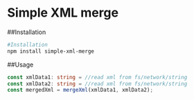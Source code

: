 # Simple XML merge

##Installation

```bash
#Installation
npm install simple-xml-merge
```

##Usage

```ts
const xmlData1: string = //read xml from fs/network/string
const xmlData2: string = //read xml from fs/network/string
const mergedXml = mergeXml(xmlData1, xmlData2);
```
